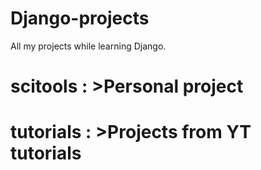 # Django-projects
All my projects while learning Django.

# scitools : >Personal project
# tutorials : >Projects from YT tutorials
